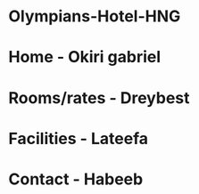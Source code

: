 # Olympians-Hotel-HNG


# Home - Okiri gabriel
# Rooms/rates - Dreybest
# Facilities - Lateefa
# Contact - Habeeb
